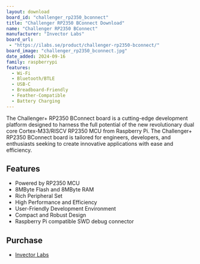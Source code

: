 ```yaml
---
layout: download
board_id: "challenger_rp2350_bconnect"
title: "Challenger RP2350 BConnect Download"
name: "Challenger RP2350 BConnect"
manufacturer: "Invector Labs"
board_url:
 - "https://ilabs.se/product/challenger-rp2350-bconnect/"
board_image: "challenger_rp2350_bconnect.jpg"
date_added: 2024-09-16
family: raspberrypi
features:
  - Wi-Fi
  - Bluetooth/BTLE
  - USB-C
  - Breadboard-Friendly
  - Feather-Compatible
  - Battery Charging
---
```


The Challenger+ RP2350 BConnect board is a cutting-edge development platform designed to harness the full potential of the new revolutionary dual core Cortex-M33/RISCV RP2350 MCU from Raspberry Pi. The Challenger+ RP2350 BConnect board is tailored for engineers, developers, and enthusiasts seeking to create innovative applications with ease and efficiency.

## Features

- Powered by RP2350 MCU
- 8MByte Flash and 8MByte RAM
- Rich Peripheral Set
- High Performance and Efficiency
- User-Friendly Development Environment
- Compact and Robust Design
- Raspberry Pi compatible SWD debug connector

## Purchase

* [Invector Labs](https://ilabs.se/product/challenger-rp2350-bconnect/)

